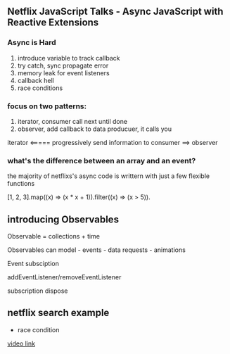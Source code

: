 ## Netflix JavaScript Talks - Async JavaScript with Reactive Extensions

### Async is Hard

1. introduce variable to track callback
2. try catch, sync propagate error
3. memory leak for event listeners
4. callback hell
5. race conditions



### focus on two patterns:

1. iterator, consumer call next until done
2. observer, add callback to data producuer, it calls you


iterator <===== progressively send information to consumer ==> observer


### what's the difference between an array and an event?

the majority of netflixs's async code is writtern with just a few flexible functions

[1, 2, 3].map((x) => (x * x + 1)).filter((x) => (x > 5)).


## introducing Observables

Observable = collections + time

Observables can model 
    - events
    - data requests
    - animations


Event subsciption 

addEventListener/removeEventListener

subscription dispose

## netflix search example

- race condition





[video link](https://www.youtube.com/watch?v=XRYN2xt11Ek&t=1448s)